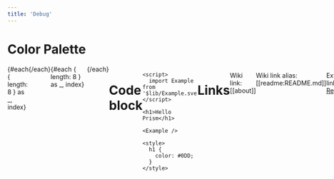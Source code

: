 ```yaml
---
title: 'Debug'
---
```


# Color Palette

<div class="flex">
  {#each { length: 8 } as _, index}
    <div class="block" style="background-color: var(--g{(2 * index + 1).toString(16)})" />
  {/each}
</div>

<div class="flex">
  {#each { length: 8 } as _, index}
    <div class="block" style="background-color: var(--c{(2 * index + 1).toString(16)})" />
  {/each}
</div>

# Code block

```svelte
<script>
  import Example from '$lib/Example.svelte';
</script>

<h1>Hello Prism</h1>

<Example />

<style>
  h1 {
    color: #0DD;
  }
</style>
```

# Links

Wiki link: [[about]]

Wiki link alias: [[readme:README.md]]

External link: [Repo](https://github.com/pluvial/pluvial.xyz)

<style>
  .flex {
    display: flex;
  }

  .block {
    flex: 1;
    height: 8rem;
  }
</style>
